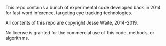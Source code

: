 This repo contains a bunch of experimental code developed back in 2014 for fast
word inference, targeting eye tracking technologies.

All contents of this repo are copyright Jesse Waite, 2014-2019.

No license is granted for the commercial use of this code, methods, or algorithms.
